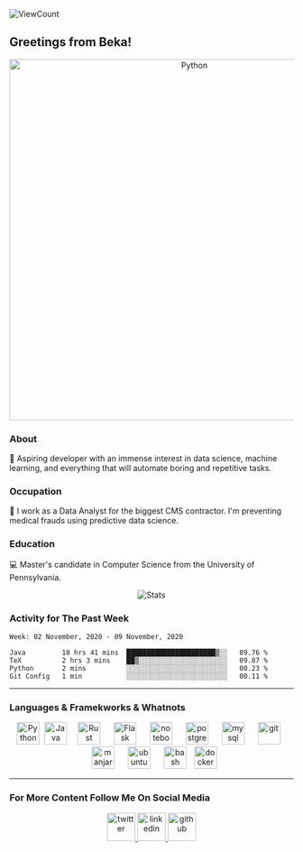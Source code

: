 ![ViewCount](https://views.whatilearened.today/views/github/bexxmodd/bexxmodd.svg?cache=remove)
## Greetings from Beka!

<p align="center">
	<img title="Python" src="https://media0.giphy.com/media/VdzWdSs9U2fvn4DVKx/giphy.gif" width=640>
 </p>

### About
:robot: Aspiring developer with an immense interest in data science, machine learning,
and everything that will automate boring and repetitive tasks.

### Occupation
:space_invader: I work as a Data Analyst for the biggest CMS contractor.
I\'m preventing medical frauds using predictive data science.

### Education
:computer: Master\'s candidate in Computer Science from the University of Pennsylvania.


<p align="center">
  <img title="Stats" src="https://github-readme-stats.vercel.app/api?username=bexxmodd&show_icons=true&theme=synthwave"/>
</p>


### Activity for The Past Week
<!--START_SECTION:waka-->
```text
Week: 02 November, 2020 - 09 November, 2020

Java         18 hrs 41 mins  ██████████████████████▒░░   89.76 % 
TeX          2 hrs 3 mins    ██▒░░░░░░░░░░░░░░░░░░░░░░   09.87 % 
Python       2 mins          ░░░░░░░░░░░░░░░░░░░░░░░░░   00.23 % 
Git Config   1 min           ░░░░░░░░░░░░░░░░░░░░░░░░░   00.11 % 
```
<!--END_SECTION:waka-->

-----
### Languages & Framekworks & Whatnots

<p align="center">
	<img title="Python" src="https://i.imgur.com/kYqNRW2.png" height="40"/>
 	<img title="Java" src="https://i.imgur.com/LDa5yPp.png" height="40" hspace="5"/>
	<img title="Rust" src="https://i.imgur.com/kou8DSj.png" height="40" hspace="10"/>
	<img title="Flask" src="https://i.imgur.com/3PrfweW.png" height="40" hspace="10"/>
	<img src="https://i.imgur.com/7pTyNw5.png" alt="notebook" height="40" hspace="10"/>
	<img src="https://i.imgur.com/DRtznPB.png" alt="postgres" height="40" hspace="10"/>
	<img src="https://i.imgur.com/DG1ai5x.png" alt="mysql" height="40" hspace="10"/>
 	<img src="https://i.imgur.com/2f8ghU7.png" alt="git" height="40" hspace="10"/>
	<img src="https://i.imgur.com/ZjwYyO4.png" alt="manjaro" height="40" hspace="10"/>
	<img src="https://i.imgur.com/wiYdaql.png" alt="ubuntu" height="40" hspace="10"/>
	<img src="https://i.imgur.com/8ChUMCl.png" alt="bash" height="40" hspace="10"/>
	<img src="https://i.imgur.com/O1dfbU2.png" alt="docker" height="40"/>
</p>

----------

### For More Content Follow Me On Social Media

<p align="center">
	<a href="https://www.twitter.com/bexxmodd">
        	<img alt="twitter" src="https://i.imgur.com/fFlVB1c.png" height=50>
	</a>
	<a href="https://www.linkedin.com/in/bmodebadze">
        	<img alt="linkedin" src="https://i.imgur.com/wcvwfoZ.png" height=50>
	</a>
	<a href="https://www.github.com/bexxmodd">
        	<img alt="github" src="https://i.imgur.com/gnDF5oQ.png" height=50>
	</a>
</p>
